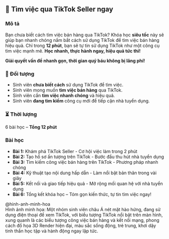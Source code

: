 ## 📌 Tìm việc qua TikTok Seller ngay  

### Mô tả  
Bạn chưa biết cách tìm việc bán hàng qua TikTok? Khóa học **siêu tốc** này sẽ giúp bạn nhanh chóng nắm bắt cách sử dụng TikTok để tìm việc bán hàng hiệu quả. Chỉ trong **12 phút**, bạn sẽ tự tin sử dụng TikTok như một công cụ tìm việc mạnh mẽ. **Học nhanh, thực hành ngay, hiệu quả tức thì!**

**Giải quyết vấn đề nhanh gọn, thời gian quý báu không bị lãng phí!**

### 🎯 Đối tượng  
- Sinh viên **chưa biết cách** sử dụng TikTok để tìm việc.
- Sinh viên mong muốn **tìm việc bán hàng** qua TikTok.
- Sinh viên cần **tìm việc nhanh chóng** và hiệu quả.
- Sinh viên **đang tìm kiếm** công cụ mới để tiếp cận nhà tuyển dụng.

### ⏳ Thời lượng  
6 bài học – **Tổng 12 phút**  

### Bài học  
- **Bài 1:** Khám phá TikTok Seller - Cơ hội việc làm trong 2 phút  
- **Bài 2:** Tạo hồ sơ ấn tượng trên TikTok - Bước đầu thu hút nhà tuyển dụng  
- **Bài 3:** Tìm kiếm công việc bán hàng trên TikTok - Phương pháp nhanh chóng  
- **Bài 4:** Kỹ thuật tạo nội dung hấp dẫn - Làm nổi bật bản thân trong vài giây  
- **Bài 5:** Kết nối và giao tiếp hiệu quả - Mở rộng mối quan hệ với nhà tuyển dụng  
- **Bài 6:** Tổng kết khóa học – Tóm gọn kiến thức, tự tin tìm việc ngay!  

@hinh-anh-minh-hoa  
Hình ảnh minh họa: Một nhóm sinh viên châu Á nét mặt hào hứng, đang sử dụng điện thoại để xem TikTok, với biểu tượng TikTok nổi bật trên màn hình, xung quanh là các biểu tượng công việc bán hàng và kết nối mạng, phong cách đồ họa 3D Render hiện đại, màu sắc sống động, trẻ trung, khơi dậy tinh thần học tập và hành động ngay lập tức.